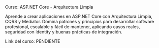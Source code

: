 Curso: ASP.NET Core - Arquitectura Limpia

Aprende a crear aplicaciones en ASP.NET Core con Arquitectura Limpia, CQRS y Mediator.
Domina patrones y principios para desarrollar software profesional, escalable y fácil de mantener, aplicando casos reales, seguridad con Identity y buenas prácticas de integración.

Link del curso: PENDIENTE
